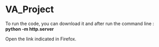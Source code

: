 # VA_Project

To run the code, you can download it and after run the command line : **python -m http.server**

Open the link indicated in Firefox.

